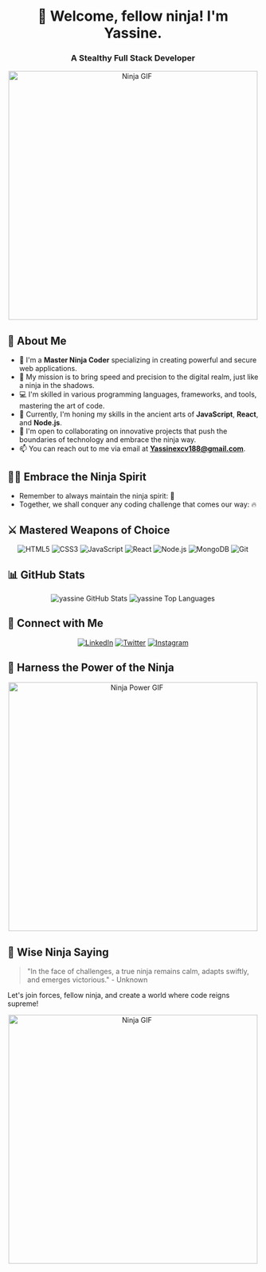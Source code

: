 <!-- Introduction -->
<h1 align="center">🥷 Welcome, fellow ninja! I'm Yassine.</h1>
<h3 align="center">A Stealthy Full Stack Developer</h3>

<!-- Ninja GIF -->
<p align="center">
    <img src="https://media.giphy.com/media/l0HlQ9o8nNu4E4xlm/giphy.gif" alt="Ninja GIF" width="500">
</p>

<!-- About Me -->
## 🤺 About Me

- 🌟 I'm a **Master Ninja Coder** specializing in creating powerful and secure web applications.
- 🎯 My mission is to bring speed and precision to the digital realm, just like a ninja in the shadows.
- 💻 I'm skilled in various programming languages, frameworks, and tools, mastering the art of code.
- 🌱 Currently, I'm honing my skills in the ancient arts of **JavaScript**, **React**, and **Node.js**.
- 🤝 I'm open to collaborating on innovative projects that push the boundaries of technology and embrace the ninja way.
- 📫 You can reach out to me via email at **Yassinexcv188@gmail.com**.

<!-- Ninja Emojis -->
## 🥷🔥 Embrace the Ninja Spirit

- Remember to always maintain the ninja spirit: 🥷
- Together, we shall conquer any coding challenge that comes our way: 🔥

<!-- Languages and Tools -->
## ⚔️ Mastered Weapons of Choice

<p align="center">
    <img src="https://img.icons8.com/color/48/000000/html-5.png" alt="HTML5">
    <img src="https://img.icons8.com/color/48/000000/css3.png" alt="CSS3">
    <img src="https://img.icons8.com/color/48/000000/javascript.png" alt="JavaScript">
    <img src="https://img.icons8.com/color/48/000000/react-native.png" alt="React">
    <img src="https://img.icons8.com/color/48/000000/nodejs.png" alt="Node.js">
    <img src="https://img.icons8.com/color/48/000000/mongodb.png" alt="MongoDB">
    <img src="https://img.icons8.com/color/48/000000/git.png" alt="Git">
    <!-- Add more icons for your preferred tools and technologies -->
</p>

<!-- GitHub Stats -->
## 📊 GitHub Stats

<p align="center">
    <img alt="yassine GitHub Stats" src="https://github-readme-stats.vercel.app/api?username=yassinexcv&show_icons=true&count_private=true&theme=react&hide_border=true&bg_color=0D1117">
    <img alt="yassine Top Languages" src="https://github-readme-stats.vercel.app/api/top-langs/?username=yassinexcv&langs_count=8&count_private=true&layout=compact&theme=react&hide_border=true&bg_color=0D1117">
</p>

<!-- Connect with Me -->
## 🤝 Connect with Me

<p align="center">
    <a href="https://www.linkedin.com/in/y-touti/"><img src="https://img.icons8.com/fluent/48/000000/linkedin.png" alt="LinkedIn"></a>
    <a href="https://twitter.com/Yassine10138002"><img src="https://img.icons8.com/fluent/48/000000/twitter.png" alt="Twitter"></a>
    <a href="https://www.instagram.com/yassinexcv188/"><img src="https://img.icons8.com/fluent/48/000000/instagram-new.png" alt="Instagram"></a>
</p>

<!-- Ninja Power -->
## 💪 Harness the Power of the Ninja

<p align="center">
    <img src="https://media.giphy.com/media/J01pdjsdlUy6Q/giphy.gif" alt="Ninja Power GIF" width="500">
</p>

<!-- Ninja Wisdom -->
## 📜 Wise Ninja Saying

> "In the face of challenges, a true ninja remains calm, adapts swiftly, and emerges victorious." - Unknown

Let's join forces, fellow ninja, and create a world where code reigns supreme!

<!-- Ninja GIF -->
<p align="center">
    <img src="https://media.giphy.com/media/Q7SKqn3G97xpmfSOvG/giphy.gif" alt="Ninja GIF" width="500">
</p>
